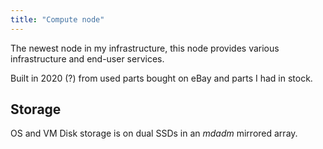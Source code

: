 ```yaml
---
title: "Compute node"
---
```


The newest node in my infrastructure, this node provides various infrastructure and
end-user services.

Built in 2020 (?) from used parts bought on eBay and parts I had in stock.


## Storage

OS and VM Disk storage is on dual SSDs in an _mdadm_ mirrored array.
